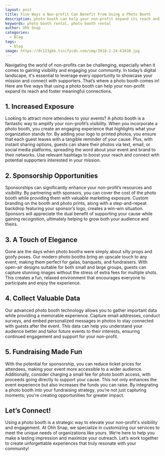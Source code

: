 ```yaml
---
layout: post
title: Five Ways a Non-profit Can Benefit From Using a Photo Booth
description: photo booth can help your non-profit expand its reach and foster meaningful connections
keywords: photo booth rental, photo booth rental
author: Ohh Snap
categories:
  - Blog
tags:
  - blog
image: https://0c123gkb.tinifycdn.com/img/2018-2-24-61020.jpg
---
```

Navigating the world of non-profits can be challenging, especially when it comes to gaining visibility and engaging your community. In today’s digital landscape, it's essential to leverage every opportunity to showcase your mission and connect with supporters. That’s where a photo booth comes in! Here are five ways that using a photo booth can help your non-profit expand its reach and foster meaningful connections.

## 1. Increased Exposure

Looking to attract more attendees to your events? A photo booth is a fantastic way to amplify your non-profit’s visibility. When you incorporate a photo booth, you create an engaging experience that highlights what your organization stands for. By adding your logo to printed photos, you ensure that each guest leaves with a tangible reminder of your cause. Plus, with instant sharing options, guests can share their photos via text, email, or social media platforms, spreading the word about your event and brand to their networks. Use relevant hashtags to boost your reach and connect with potential supporters interested in your mission.

## 2. Sponsorship Opportunities

Sponsorships can significantly enhance your non-profit’s resources and visibility. By partnering with sponsors, you can cover the cost of the photo booth while providing them with valuable marketing exposure. Custom branding on the booth and photo prints, along with a step-and-repeat backdrop featuring your sponsor’s logo, creates a win-win situation. Sponsors will appreciate the dual benefit of supporting your cause while gaining recognition, ultimately helping to grow both your audience and theirs.

## 3. A Touch of Elegance

Gone are the days when photo booths were simply about silly props and goofy poses. Our modern photo booths bring an upscale touch to any event, making them perfect for galas, banquets, and fundraisers. With open-air designs suitable for both small and large groups, guests can capture stunning images without the stress of extra fees for multiple shots. This creates a fun, relaxed environment that encourages everyone to participate and enjoy the experience.

## 4. Collect Valuable Data

Our advanced photo booth technology allows you to gather important data while providing a memorable experience. Capture email addresses, conduct surveys, and embed personalized messages in photos to stay connected with guests after the event. This data can help you understand your audience better and tailor future events to their interests, ensuring continued engagement and support for your non-profit.

## 5. Fundraising Made Fun

With the potential for sponsorship, you can reduce ticket prices for attendees, making your event more accessible to a wider audience. Additionally, consider charging a small fee for photo booth access, with proceeds going directly to support your cause. This not only enhances the event experience but also increases the funds you can raise. By integrating a photo booth into your fundraising strategy, you’re not just capturing moments; you’re creating opportunities for greater impact.

## Let’s Connect!

Using a photo booth is a strategic way to elevate your non-profit's visibility and engagement. At Ohh Snap, we specialize in customizing our services to meet the unique needs of organizations like yours. We’re here to help you make a lasting impression and maximize your outreach. Let’s work together to create unforgettable experiences that truly resonate with your community!
